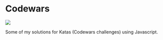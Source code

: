 # Codewars

<img src="https://www.codewars.com/users/albertbill/badges/large">

Some of my solutions for Katas (Codewars challenges) using Javascript.
